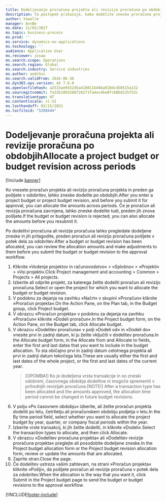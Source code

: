 ```yaml
---
title: Dodeljevanje proračuna projekta ali revizije proračuna po obdobjih
description: Ta postopek prikazuje, kako dodelite zneske proračuna projekta po obdobjih.
author: Yowelle
manager: AnnBe
ms.date: 11/03/2017
ms.topic: business-process
ms.prod: ''
ms.service: dynamics-ax-applications
ms.technology: ''
audience: Application User
ms.reviewer: josaw
ms.search.scope: Operations
ms.search.region: Global
ms.search.industry: Service industries
ms.author: andchoi
ms.search.validFrom: 2016-06-30
ms.dyn365.ops.version: AX 7.0.0
ms.openlocfilehash: a2533ae9432d5a410811b44ba818dc458515a132
ms.sourcegitcommit: fa32b1893286f20271fa4ec4be8fc68bd135f53c
ms.translationtype: HT
ms.contentlocale: sl-SI
ms.lasthandoff: 02/15/2021
ms.locfileid: "5288444"
---
```

# <a name="allocate-a-project-budget-or-budget-revision-across-periods"></a><span data-ttu-id="05e48-103">Dodeljevanje proračuna projekta ali revizije proračuna po obdobjih</span><span class="sxs-lookup"><span data-stu-id="05e48-103">Allocate a project budget or budget revision across periods</span></span>

[!include [banner](../../includes/banner.md)]

<span data-ttu-id="05e48-104">Ko vnesete proračun projekta ali revizijo proračuna projekta in preden ga pošljete v odobritev, lahko zneske dodelite po obdobjih.</span><span class="sxs-lookup"><span data-stu-id="05e48-104">After you enter a project budget or project budget revision, and before you submit it for approval, you can allocate the amounts across periods.</span></span> <span data-ttu-id="05e48-105">Če je proračun ali revizija proračuna zavrnjena, lahko zneske dodelite tudi, preden jih znova pošljete.</span><span class="sxs-lookup"><span data-stu-id="05e48-105">If the budget or budget revision is rejected, you can also allocate the amounts before you resubmit it.</span></span> 

<span data-ttu-id="05e48-106">Po dodelitvi proračuna ali revizije proračuna lahko pregledate dodeljene zneske in jih prilagodite, preden proračun ali revizijo proračuna pošljete v potek dela za odobritev.</span><span class="sxs-lookup"><span data-stu-id="05e48-106">After a budget or budget revision has been allocated, you can review the allocation amounts and make adjustments to them before you submit the budget or budget revision to the approval workflow.</span></span> 

1. <span data-ttu-id="05e48-107">Kliknite »Vodenje projektov in računovodstvo« > »Splošno« > »Projekti« > »Vsi projekti«.</span><span class="sxs-lookup"><span data-stu-id="05e48-107">Click Project management and accounting > Common > Projects > All projects.</span></span> 
2. <span data-ttu-id="05e48-108">Izberite ali odprite projekt, za katerega želite dodeliti proračun ali revizijo proračuna.</span><span class="sxs-lookup"><span data-stu-id="05e48-108">Select or open the project for which you want to allocate the budget or budget revision.</span></span> 
3. <span data-ttu-id="05e48-109">V podoknu za dejanja na zavihku »Načrt« v skupini »Proračun« kliknite »Proračun projekta«.</span><span class="sxs-lookup"><span data-stu-id="05e48-109">On the Action Pane, on the Plan tab, in the Budget group, click Project budget.</span></span> 
4. <span data-ttu-id="05e48-110">V obrazcu »Proračun projekta« v podoknu za dejanja na zavihku »Proračun« kliknite »Dodeli proračun«.</span><span class="sxs-lookup"><span data-stu-id="05e48-110">In the Project budget form, on the Action Pane, on the Budget tab, click Allocate budget.</span></span> 
5. <span data-ttu-id="05e48-111">V obrazcu »Dodelitev proračuna« v polji »Dodeli od« in »Dodeli do« vnesite prvi in zadnji datum, ki ju želite vključiti v dodelitev proračuna.</span><span class="sxs-lookup"><span data-stu-id="05e48-111">In the Allocate budget form, in the Allocate from and Allocate to fields, enter the first and last dates that you want to include in the budget allocation.</span></span> <span data-ttu-id="05e48-112">To sta običajno prvi in zadnji datum celotnega projekta ali prvi in zadnji datum tekočega leta.</span><span class="sxs-lookup"><span data-stu-id="05e48-112">These are usually either the first and last dates of the whole project, or the first and last dates of the current year.</span></span>  
   > <span data-ttu-id="05e48-113">[OPOMBA!] Ko je dodeljena vrsta transakcije in so zneski odobreni, časovnega obdobja dodelitve ni mogoče spremeniti v prihodnjih revizijah proračuna.</span><span class="sxs-lookup"><span data-stu-id="05e48-113">[NOTE!] After a transaction type has been allocated and the amounts approved, the allocation time period cannot be changed in future budget revisions.</span></span> 
6. <span data-ttu-id="05e48-114">V polju »Po časovnem obdobju« izberite, ali želite proračun projekta dodeliti po letu, četrtletju ali proračunskem obdobju podjetja v letu.</span><span class="sxs-lookup"><span data-stu-id="05e48-114">In the By time period field, select whether you want to allocate the project budget by year, quarter, or company fiscal periods within the year.</span></span>
7. <span data-ttu-id="05e48-115">Izberite vrste transakcij, ki jih želite dodeliti, in kliknite »Dodeli«.</span><span class="sxs-lookup"><span data-stu-id="05e48-115">Select the transaction types to allocate, and then click Allocate.</span></span> 
8. <span data-ttu-id="05e48-116">V obrazcu »Dodelitev proračuna projekta« ali »Dodelitev revizije proračuna projekta« preglejte ali posodobite dodeljene zneske.</span><span class="sxs-lookup"><span data-stu-id="05e48-116">In the Project budget allocation form or the Project budget revision allocation form, review or update the amounts that are allocated.</span></span> 
9. <span data-ttu-id="05e48-117">Zaprite stran.</span><span class="sxs-lookup"><span data-stu-id="05e48-117">Close the page.</span></span>
10. <span data-ttu-id="05e48-118">Če dodelitev ustreza vašim zahtevam, na strani »Proračun projekta« kliknite »Pošlji«, da pošljete proračun ali revizije proračuna v potek dela za odobritev.</span><span class="sxs-lookup"><span data-stu-id="05e48-118">When the allocation is the way that you want it, click Submit in the Project budget page to send the budget or budget revisions to the approval workflow.</span></span>  




[!INCLUDE[footer-include](../../includes/footer-banner.md)]